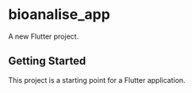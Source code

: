 # bioanalise_app

A new Flutter project.

## Getting Started

This project is a starting point for a Flutter application.

